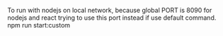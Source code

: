 To run with nodejs on local network, because global PORT is 8090 for nodejs and react trying to use this port instead if use default command.
npm run start:custom
